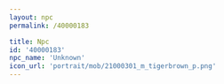 ```yaml
---
layout: npc
permalink: /40000183

title: Npc
id: '40000183'
npc_name: 'Unknown'
icon_url: 'portrait/mob/21000301_m_tigerbrown_p.png'
---
```

